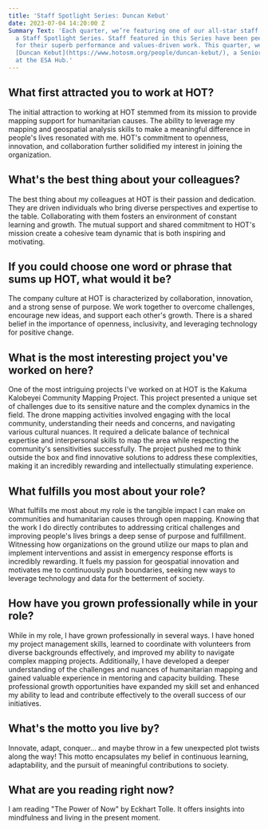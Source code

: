 ```yaml
---
title: 'Staff Spotlight Series: Duncan Kebut'
date: 2023-07-04 14:20:00 Z
Summary Text: 'Each quarter, we’re featuring one of our all-star staff members in
  a Staff Spotlight Series. Staff featured in this Series have been peer-nominated
  for their superb performance and values-driven work. This quarter, we’re spotlighting:
  [Duncan Kebut](https://www.hotosm.org/people/duncan-kebut/), a Senior Mapping Supervisor
  at the ESA Hub.'
---
```


## What first attracted you to work at HOT?

The initial attraction to working at HOT stemmed from its mission to provide mapping support for humanitarian causes. The ability to leverage my mapping and geospatial analysis skills to make a meaningful difference in people's lives resonated with me. HOT's commitment to openness, innovation, and collaboration further solidified my interest in joining the organization.

## What's the best thing about your colleagues?

The best thing about my colleagues at HOT is their passion and dedication. They are driven individuals who bring diverse perspectives and expertise to the table. Collaborating with them fosters an environment of constant learning and growth. The mutual support and shared commitment to HOT's mission create a cohesive team dynamic that is both inspiring and motivating.

## If you could choose one word or phrase that sums up HOT, what would it be?

The company culture at HOT is characterized by collaboration, innovation, and a strong sense of purpose. We work together to overcome challenges, encourage new ideas, and support each other's growth. There is a shared belief in the importance of openness, inclusivity, and leveraging technology for positive change.

## What is the most interesting project you've worked on here? 

One of the most intriguing projects I've worked on at HOT is the Kakuma Kalobeyei Community Mapping Project. This project presented a unique set of challenges due to its sensitive nature and the complex dynamics in the field. The drone mapping activities involved engaging with the local community, understanding their needs and concerns, and navigating various cultural nuances. It required a delicate balance of technical expertise and interpersonal skills to map the area while respecting the community's sensitivities successfully. The project pushed me to think outside the box and find innovative solutions to address these complexities, making it an incredibly rewarding and intellectually stimulating experience.

## What fulfills you most about your role?

What fulfills me most about my role is the tangible impact I can make on communities and humanitarian causes through open mapping. Knowing that the work I do directly contributes to addressing critical challenges and improving people's lives brings a deep sense of purpose and fulfillment. Witnessing how organizations on the ground utilize our maps to plan and implement interventions and assist in emergency response efforts is incredibly rewarding. It fuels my passion for geospatial innovation and motivates me to continuously push boundaries, seeking new ways to leverage technology and data for the betterment of society.

## How have you grown professionally while in your role?

While in my role, I have grown professionally in several ways. I have honed my project management skills, learned to coordinate with volunteers from diverse backgrounds effectively, and improved my ability to navigate complex mapping projects. Additionally, I have developed a deeper understanding of the challenges and nuances of humanitarian mapping and gained valuable experience in mentoring and capacity building. These professional growth opportunities have expanded my skill set and enhanced my ability to lead and contribute effectively to the overall success of our initiatives.

## What's the motto you live by?

Innovate, adapt, conquer... and maybe throw in a few unexpected plot twists along the way! This motto encapsulates my belief in continuous learning, adaptability, and the pursuit of meaningful contributions to society.

## What are you reading right now?

I am reading "The Power of Now" by Eckhart Tolle. It offers insights into mindfulness and living in the present moment.

